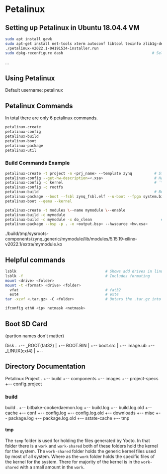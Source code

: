 
# Petalinux

## Setting up Petalinux in Ubuntu 18.04.4 VM

``` bash
sudo apt install gawk
sudo apt-get install net-tools xterm autoconf libtool texinfo zlib1g-dev gcc-multilib build-essential libncurses5-dev zlib1g:i386
./petalinux-v2022.1-04191534-installer.run
sudo dpkg-reconfigure dash                                        # Select NO
```

...

## Using Petalinux 

Default username: petalinux

## Petalinux Commands

In total there are only 6 petalinux commands.

``` bash
petalinux-create
petalinux-config
petalinux-build
petalinux-boot
petalinux-package
petalinux-util
```

### Build Commands Example

``` bash
petalinux-create -t project -n <prj_name> --template zynq          # Starting petalinux project for Zynq
petalinux-config --get-hw-description=<.xsa>                       # Hardware description file generated by Vivado
petalinux-config -c kernel                                         # ¯\_(ツ)_/¯
petalinux-config -c rootfs
petalinux-build                                                    # Building project
petalinux-package --boot --fsbl zynq_fsbl.elf --u-boot --fpga system.bit --force
petalinux-boot --qemu --kernel
```

``` bash
petalinux-create -t modules \--name mymodule \--enable
petalinux-build -c mymodule
petalinux-build -c mymodule -x do_clean                               # For compiling .ko
petalinux-package --bsp -p . -o <output.bsp> --hwsource <hw.xsa>
```
./build/tmp/sysroots-components/zynq_generic/mymodule/lib/modules/5.15.19-xilinx-v2022.1/extra/mymodule.ko

## Helpful commands 

``` bash
lsblk                                        # Shows add drives in linux
lsblk -f                                     # Includes formating
mount <drive> <folder>
mount -t <format> <drive> <folder>
  vfat                                       # fat32
  ext4                                       # ext4
tar -xzvf <.tar.gz> -C <folder>              # Untars the .tar.gz into <folder>

ifconfig eth0 <ip> netmask <netmask>
```

## Boot SD Card

(partion names don't matter)

Disk
.
+-- _ROOT(fat32)
|   +-- BOOT.BIN
|   +-- boot.src
|   +-- image.ub
+-- _LINUX(ext4)
|   +-- <extracted rootfs.tar.gz>




## Directory Documentation

Petalinux Project
.
+-- build
+-- components
+-- images
+-- project-specs
+-- config.project

### build 

build
.
+-- bitbake-cookerdaemon.log
+-- build.log
+-- build.log.old
+-- cache
+-- conf
+-- config.log
+-- config.log.old
+-- downloads
+-- misc
+-- package.log
+-- package.log.old
+-- sstate-cache
+-- tmp


#### tmp

The `temp` folder is used for holding the files generated by Yocto. In that folder there is a `work` and `work-shared` both of these folders hold the kernel for the system. The `work-shared` folder holds the generic kernel files used by most of all system. Where as the `work` folder holds the specific files of the kernel for the system. There for majority of the kernel is in the `work-shared` with a small amount in the `work`.
